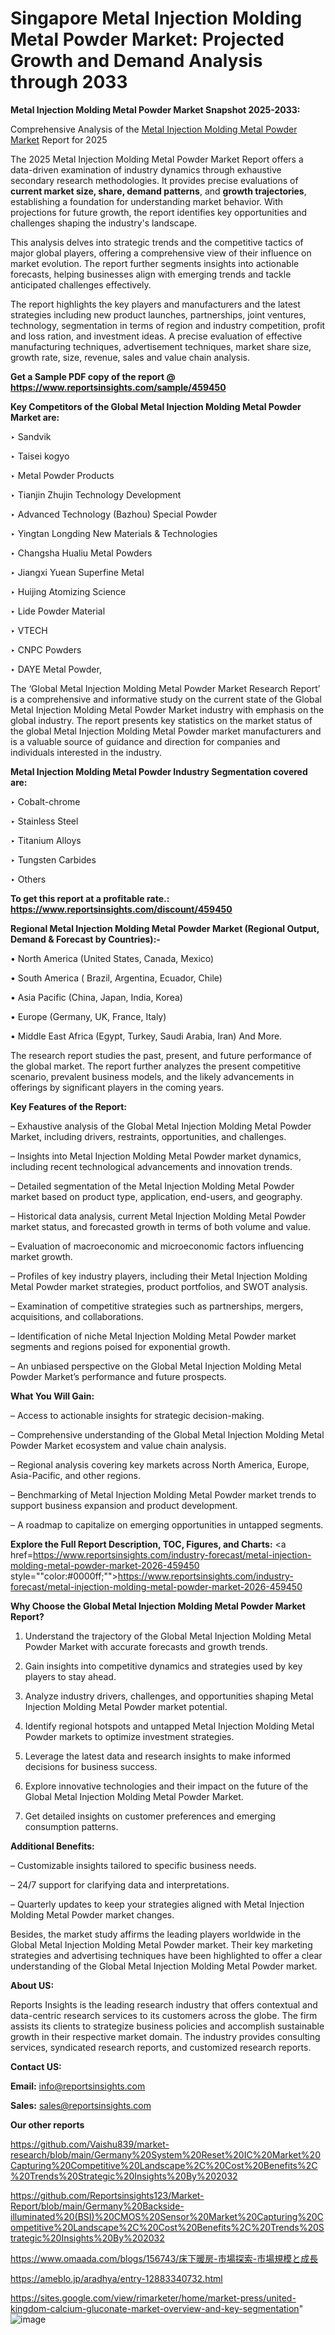 # Singapore Metal Injection Molding Metal Powder Market: Projected Growth and Demand Analysis through 2033

<strong>Metal Injection Molding Metal Powder Market Snapshot 2025-2033:</strong>

Comprehensive Analysis of the <a href=https://www.reportsinsights.com/sample/459450>Metal Injection Molding Metal Powder Market</a> Report for 2025

The 2025 Metal Injection Molding Metal Powder Market Report offers a data-driven examination of industry dynamics through exhaustive secondary research methodologies. It provides precise evaluations of <strong>current market size, share, demand patterns</strong>, and <strong>growth trajectories</strong>, establishing a foundation for understanding market behavior. With projections for future growth, the report identifies key opportunities and challenges shaping the industry's landscape.

This analysis delves into strategic trends and the competitive tactics of major global players, offering a comprehensive view of their influence on market evolution. The report further segments insights into actionable forecasts, helping businesses align with emerging trends and tackle anticipated challenges effectively.

The report highlights the key players and manufacturers and the latest strategies including new product launches, partnerships, joint ventures, technology, segmentation in terms of region and industry competition, profit and loss ration, and investment ideas. A precise evaluation of effective manufacturing techniques, advertisement techniques, market share size, growth rate, size, revenue, sales and value chain analysis.

<strong>Get a Sample PDF copy of the report @ <a href=https://www.reportsinsights.com/sample/459450 style=color:#0000ff;>https://www.reportsinsights.com/sample/459450</a></strong>

<strong>Key Competitors of the Global Metal Injection Molding Metal Powder Market are:</strong>

‣ Sandvik

‣ Taisei kogyo

‣ Metal Powder Products

‣ Tianjin Zhujin Technology Development

‣ Advanced Technology (Bazhou) Special Powder

‣ Yingtan Longding New Materials & Technologies

‣ Changsha Hualiu Metal Powders

‣ Jiangxi Yuean Superfine Metal

‣ Huijing Atomizing Science

‣ Lide Powder Material

‣ VTECH

‣ CNPC Powders

‣ DAYE Metal Powder,

The ‘Global Metal Injection Molding Metal Powder Market Research Report’ is a comprehensive and informative study on the current state of the Global Metal Injection Molding Metal Powder Market industry with emphasis on the global industry. The report presents key statistics on the market status of the global Metal Injection Molding Metal Powder market manufacturers and is a valuable source of guidance and direction for companies and individuals interested in the industry.

<strong>Metal Injection Molding Metal Powder Industry Segmentation covered are:</strong>

‣ Cobalt-chrome

‣ Stainless Steel

‣ Titanium Alloys

‣ Tungsten Carbides

‣ Others

<strong>To get this report at a profitable rate.: <a href=https://www.reportsinsights.com/discount/459450 style=color:#0000ff;>https://www.reportsinsights.com/discount/459450</a></strong>

<strong>Regional Metal Injection Molding Metal Powder Market (Regional Output, Demand &amp; Forecast by Countries):-</strong>

• North America (United States, Canada, Mexico)

• South America ( Brazil, Argentina, Ecuador, Chile)

• Asia Pacific (China, Japan, India, Korea)

• Europe (Germany, UK, France, Italy)

• Middle East Africa (Egypt, Turkey, Saudi Arabia, Iran) And More.

The research report studies the past, present, and future performance of the global market. The report further analyzes the present competitive scenario, prevalent business models, and the likely advancements in offerings by significant players in the coming years.

<strong>Key Features of the Report:</strong>

– Exhaustive analysis of the Global Metal Injection Molding Metal Powder Market, including drivers, restraints, opportunities, and challenges.

– Insights into Metal Injection Molding Metal Powder market dynamics, including recent technological advancements and innovation trends.

– Detailed segmentation of the Metal Injection Molding Metal Powder market based on product type, application, end-users, and geography.

– Historical data analysis, current Metal Injection Molding Metal Powder market status, and forecasted growth in terms of both volume and value.

– Evaluation of macroeconomic and microeconomic factors influencing market growth.

– Profiles of key industry players, including their Metal Injection Molding Metal Powder market strategies, product portfolios, and SWOT analysis.

– Examination of competitive strategies such as partnerships, mergers, acquisitions, and collaborations.

– Identification of niche Metal Injection Molding Metal Powder market segments and regions poised for exponential growth.

– An unbiased perspective on the Global Metal Injection Molding Metal Powder Market’s performance and future prospects.

<strong>What You Will Gain:</strong>

– Access to actionable insights for strategic decision-making.

– Comprehensive understanding of the Global Metal Injection Molding Metal Powder Market ecosystem and value chain analysis.

– Regional analysis covering key markets across North America, Europe, Asia-Pacific, and other regions.

– Benchmarking of Metal Injection Molding Metal Powder market trends to support business expansion and product development.

– A roadmap to capitalize on emerging opportunities in untapped segments.

<strong>Explore the Full Report Description, TOC, Figures, and Charts:</strong>
<a href=https://www.reportsinsights.com/industry-forecast/metal-injection-molding-metal-powder-market-2026-459450 style=""color:#0000ff;"">https://www.reportsinsights.com/industry-forecast/metal-injection-molding-metal-powder-market-2026-459450</a>

<strong>Why Choose the Global Metal Injection Molding Metal Powder Market Report?</strong>

1. Understand the trajectory of the Global Metal Injection Molding Metal Powder Market with accurate forecasts and growth trends.

2. Gain insights into competitive dynamics and strategies used by key players to stay ahead.

3. Analyze industry drivers, challenges, and opportunities shaping Metal Injection Molding Metal Powder market potential.

4. Identify regional hotspots and untapped Metal Injection Molding Metal Powder markets to optimize investment strategies.

5. Leverage the latest data and research insights to make informed decisions for business success.

6. Explore innovative technologies and their impact on the future of the Global Metal Injection Molding Metal Powder Market.

7. Get detailed insights on customer preferences and emerging consumption patterns.

<strong>Additional Benefits:</strong>

– Customizable insights tailored to specific business needs.

– 24/7 support for clarifying data and interpretations.

– Quarterly updates to keep your strategies aligned with Metal Injection Molding Metal Powder market changes.

Besides, the market study affirms the leading players worldwide in the Global Metal Injection Molding Metal Powder market. Their key marketing strategies and advertising techniques have been highlighted to offer a clear understanding of the Global Metal Injection Molding Metal Powder market.

<strong><strong>About US</strong>:</strong>

Reports Insights is the leading research industry that offers contextual and data-centric research services to its customers across the globe. The firm assists its clients to strategize business policies and accomplish sustainable growth in their respective market domain. The industry provides consulting services, syndicated research reports, and customized research reports.

<strong>Contact US:</strong>

<p class=><b>Email:</b> <a href=mailto:info@reportsinsights.com>info@reportsinsights.com</a></p>
<p class=><b>Sales:</b> <a href=mailto:sales@reportsinsights.com>sales@reportsinsights.com</a></p>

<strong>Our other reports</strong>

<a href=https://github.com/Vaishu839/market-research/blob/main/Germany%20System%20Reset%20IC%20Market%20Capturing%20Competitive%20Landscape%2C%20Cost%20Benefits%2C%20Trends%20Strategic%20Insights%20By%202032>https://github.com/Vaishu839/market-research/blob/main/Germany%20System%20Reset%20IC%20Market%20Capturing%20Competitive%20Landscape%2C%20Cost%20Benefits%2C%20Trends%20Strategic%20Insights%20By%202032</a>

<a href=https://github.com/Reportsinsights123/Market-Report/blob/main/Germany%20Backside-illuminated%20(BSI)%20CMOS%20Sensor%20Market%20Capturing%20Competitive%20Landscape%2C%20Cost%20Benefits%2C%20Trends%20Strategic%20Insights%20By%202032>https://github.com/Reportsinsights123/Market-Report/blob/main/Germany%20Backside-illuminated%20(BSI)%20CMOS%20Sensor%20Market%20Capturing%20Competitive%20Landscape%2C%20Cost%20Benefits%2C%20Trends%20Strategic%20Insights%20By%202032</a>

<a href=https://www.omaada.com/blogs/156743/床下暖房-市場探索-市場規模と成長>https://www.omaada.com/blogs/156743/床下暖房-市場探索-市場規模と成長</a>

<a href=https://ameblo.jp/aradhya/entry-12883340732.html>https://ameblo.jp/aradhya/entry-12883340732.html</a>

<a href=https://sites.google.com/view/rimarketer/home/market-press/united-kingdom-calcium-gluconate-market-overview-and-key-segmentation>https://sites.google.com/view/rimarketer/home/market-press/united-kingdom-calcium-gluconate-market-overview-and-key-segmentation</a>"
![image](https://github.com/user-attachments/assets/76338560-7a2f-4224-b547-f538cc46a577)
